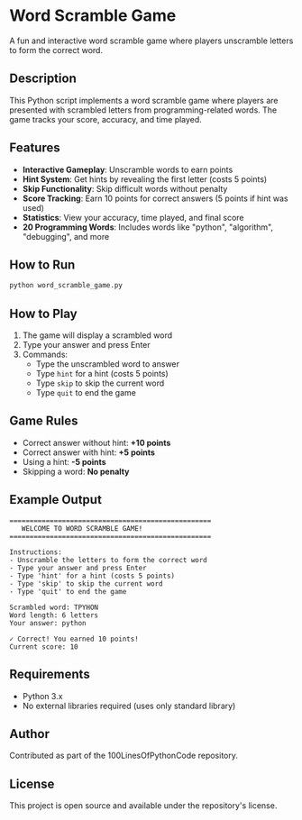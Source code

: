 # Word Scramble Game

A fun and interactive word scramble game where players unscramble letters to form the correct word.

## Description

This Python script implements a word scramble game where players are presented with scrambled letters from programming-related words. The game tracks your score, accuracy, and time played.

## Features

- **Interactive Gameplay**: Unscramble words to earn points
- **Hint System**: Get hints by revealing the first letter (costs 5 points)
- **Skip Functionality**: Skip difficult words without penalty
- **Score Tracking**: Earn 10 points for correct answers (5 points if hint was used)
- **Statistics**: View your accuracy, time played, and final score
- **20 Programming Words**: Includes words like "python", "algorithm", "debugging", and more

## How to Run

```bash
python word_scramble_game.py
```

## How to Play

1. The game will display a scrambled word
2. Type your answer and press Enter
3. Commands:
   - Type the unscrambled word to answer
   - Type `hint` for a hint (costs 5 points)
   - Type `skip` to skip the current word
   - Type `quit` to end the game

## Game Rules

- Correct answer without hint: **+10 points**
- Correct answer with hint: **+5 points**
- Using a hint: **-5 points**
- Skipping a word: **No penalty**

## Example Output

```
==================================================
   WELCOME TO WORD SCRAMBLE GAME!
==================================================

Instructions:
- Unscramble the letters to form the correct word
- Type your answer and press Enter
- Type 'hint' for a hint (costs 5 points)
- Type 'skip' to skip the current word
- Type 'quit' to end the game

Scrambled word: TPYHON
Word length: 6 letters
Your answer: python

✓ Correct! You earned 10 points!
Current score: 10
```

## Requirements

- Python 3.x
- No external libraries required (uses only standard library)

## Author

Contributed as part of the 100LinesOfPythonCode repository.

## License

This project is open source and available under the repository's license.
